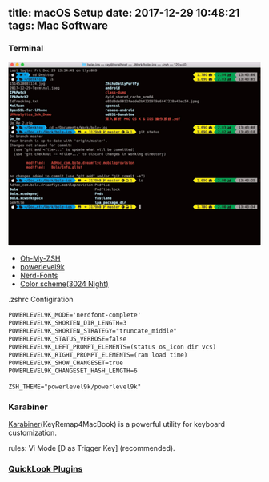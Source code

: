 title: macOS Setup
date: 2017-12-29 10:48:21
tags: Mac Software
---

### Terminal

![My Terminal Setup](/assets/blogImg/2017-12-29-Terminal.jpeg)

* [Oh-My-ZSH](http://ohmyz.sh/)
* [powerlevel9k](https://github.com/bhilburn/powerlevel9k)
* [Nerd-Fonts](https://github.com/ryanoasis/nerd-fonts)
* [Color scheme(3024 Night)](https://github.com/lysyi3m/osx-terminal-themes)

.zshrc Configiration

```
POWERLEVEL9K_MODE='nerdfont-complete'
POWERLEVEL9K_SHORTEN_DIR_LENGTH=3
POWERLEVEL9K_SHORTEN_STRATEGY="truncate_middle"
POWERLEVEL9K_STATUS_VERBOSE=false
POWERLEVEL9K_LEFT_PROMPT_ELEMENTS=(status os_icon dir vcs)
POWERLEVEL9K_RIGHT_PROMPT_ELEMENTS=(ram load time)
POWERLEVEL9K_SHOW_CHANGESET=true
POWERLEVEL9K_CHANGESET_HASH_LENGTH=6

ZSH_THEME="powerlevel9k/powerlevel9k"
```

### Karabiner

[Karabiner](https://github.com/tekezo/Karabiner)(KeyRemap4MacBook) is a powerful utility for keyboard customization.

rules: Vi Mode [D as Trigger Key] (recommended).

### [QuickLook Plugins](https://github.com/sindresorhus/quick-look-plugins)
